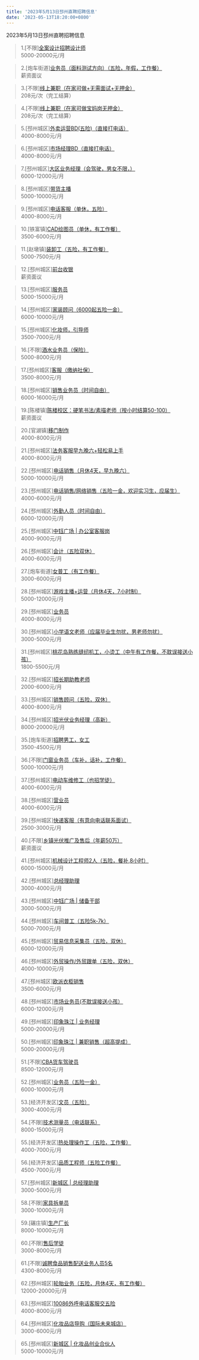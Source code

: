 ```yaml
---
title: '2023年5月13日邳州直聘招聘信息'
date: '2023-05-13T18:20:00+0800'
---
```

2023年5月13日邳州直聘招聘信息
<!--more-->
>1.[不限][全案设计招聘设计师](https://www.pizhouzhipin.com/job/27894)<br>
>5000-20000元/月

>2.[炮车街道][业务员（面料测试方向）（五险，年假，工作餐）](https://www.pizhouzhipin.com/job/11626)<br>
>薪资面议

>3.[不限][线上兼职（在家可做+无需面试+无押金）](https://www.pizhouzhipin.com/job/27126)<br>
>208元/次（完工结算）

>4.[不限][线上兼职（在家可做宝妈岗无押金）](https://www.pizhouzhipin.com/job/28010)<br>
>208元/次（完工结算）

>5.[邳州城区][外卖运营BD(五险)（直接打电话）](https://www.pizhouzhipin.com/job/22636)<br>
>4000-8000元/月

>6.[邳州城区][市场经理BD（直接打电话）](https://www.pizhouzhipin.com/job/25808)<br>
>4000-8000元/月

>7.[邳州城区][大区业务经理（会驾驶，男女不限，）](https://www.pizhouzhipin.com/job/10164)<br>
>6000-12000元/月

>8.[邳州城区][带货主播](https://www.pizhouzhipin.com/job/17495)<br>
>5000-10000元/月

>9.[邳州城区][电话客服（单休，五险）](https://www.pizhouzhipin.com/job/26059)<br>
>4000-8000元/月

>10.[铁富镇][CAD绘图员（单休，有工作餐）](https://www.pizhouzhipin.com/job/28505)<br>
>3500-6000元/月

>11.[赵墩镇][装卸工（五险，有工作餐）](https://www.pizhouzhipin.com/job/25535)<br>
>5000-7500元/月

>12.[邳州城区][前台收银](https://www.pizhouzhipin.com/job/25414)<br>
>薪资面议

>13.[邳州城区][服务员](https://www.pizhouzhipin.com/job/25413)<br>
>5000-15000元/月

>14.[邳州城区][家装顾问（6000起五险一金）](https://www.pizhouzhipin.com/job/15739)<br>
>6000-10000元/月

>15.[邳州城区][化妆师，引导师](https://www.pizhouzhipin.com/job/26234)<br>
>3500-7000元/月

>16.[不限][酒水业务员（保险）](https://www.pizhouzhipin.com/job/26306)<br>
>5000-8000元/月

>17.[邳州城区][客服（缴纳社保）](https://www.pizhouzhipin.com/job/24674)<br>
>3500-8000元/月

>18.[邳州城区][销售业务员（时间自由）](https://www.pizhouzhipin.com/job/28186)<br>
>6000-16000元/月

>19.[陈楼镇][陈楼校区：硬笔书法/素描老师（按小时结算50-100）](https://www.pizhouzhipin.com/job/26822)<br>
>薪资面议

>20.[官湖镇][移门制作](https://www.pizhouzhipin.com/job/23424)<br>
>4000-8000元/月

>21.[邳州城区][法务客服早九晚六+轻松易上手](https://www.pizhouzhipin.com/job/28529)<br>
>4000-8000元/月

>22.[邳州城区][电话销售（月休4天，早九晚六）](https://www.pizhouzhipin.com/job/27957)<br>
>5000-10000元/月

>23.[邳州城区][电话销售/网络销售（五险一金，欢迎实习生，应届生）](https://www.pizhouzhipin.com/job/26869)<br>
>4000-6000元/月

>24.[邳州城区][外勤人员（时间自由）](https://www.pizhouzhipin.com/job/26085)<br>
>6000-12000元/月

>25.[邳州城区][中钰广场 | 办公室客服岗](https://www.pizhouzhipin.com/job/27923)<br>
>4000-9000元/月

>26.[邳州城区][会计（五险双休）](https://www.pizhouzhipin.com/job/26105)<br>
>4000-6000元/月

>27.[炮车街道][女普工（有工作餐）](https://www.pizhouzhipin.com/job/27029)<br>
>3000-6000元/月

>28.[邳州城区][游戏主播+运营（月休4天，7小时制）](https://www.pizhouzhipin.com/job/28334)<br>
>5000-12000元/月

>29.[邳州城区][业务员](https://www.pizhouzhipin.com/job/19031)<br>
>4000-8000元/月

>30.[邳州城区][小学语文老师（应届毕业生勿扰，男老师勿扰）](https://www.pizhouzhipin.com/job/28565)<br>
>3000-5000元/月

>31.[邳州城区][桃花岛熟练缝纫机工，小烫工（中午有工作餐，不耽误接送小孩）](https://www.pizhouzhipin.com/job/25945)<br>
>1800-5500元/月

>32.[邳州城区][招长期助教老师](https://www.pizhouzhipin.com/job/28572)<br>
>2000-6000元/月

>33.[邳州城区][销售顾问（五险，双休）](https://www.pizhouzhipin.com/job/28564)<br>
>4000-8000元/月

>34.[邳州城区][招光伏业务经理（高新）](https://www.pizhouzhipin.com/job/21003)<br>
>8000-20000元/月

>35.[炮车街道][招聘男工，女工](https://www.pizhouzhipin.com/job/28517)<br>
>3500-4500元/月

>36.[不限][门窗业务员（车补，话补，工作餐）](https://www.pizhouzhipin.com/job/24148)<br>
>5000-10000元/月

>37.[邳州城区][电动车维修工（也招学徒）](https://www.pizhouzhipin.com/job/28091)<br>
>4000-6000元/月

>38.[邳州城区][营业员](https://www.pizhouzhipin.com/job/28090)<br>
>4000-6000元/月

>39.[邳州城区][快递客服（有意向电话联系面试）](https://www.pizhouzhipin.com/job/24746)<br>
>2500-3000元/月

>40.[不限][乡镇光伏推广及售后（年薪50万）](https://www.pizhouzhipin.com/job/28507)<br>
>薪资面议

>41.[邳州城区][机械设计工程师2人（五险，餐补,8小时）](https://www.pizhouzhipin.com/job/19726)<br>
>6000-15000元/月

>42.[邳州城区][总经理助理](https://www.pizhouzhipin.com/job/28469)<br>
>3000-4000元/月

>43.[邳州城区][中钰广场 | 储备干部](https://www.pizhouzhipin.com/job/28536)<br>
>3000-5000元/月

>44.[邳州城区][车间普工（五险5k-7k）](https://www.pizhouzhipin.com/job/10972)<br>
>5000-7000元/月

>45.[邳州城区][贸易信息采集员（五险，双休）](https://www.pizhouzhipin.com/job/23514)<br>
>6000-12000元/月

>46.[邳州城区][外贸操作/外贸跟单（五险，双休）](https://www.pizhouzhipin.com/job/27566)<br>
>4000-10000元/月

>47.[邳州城区][欧派衣柜销售](https://www.pizhouzhipin.com/job/17487)<br>
>3500-6000元/月

>48.[邳州城区][市场业务员(不耽误接送小孩）](https://www.pizhouzhipin.com/job/28533)<br>
>6000-12000元/月

>49.[邳州城区][印象珠江 | 业务经理](https://www.pizhouzhipin.com/job/27045)<br>
>5000-20000元/月

>50.[邳州城区][印象珠江 | 兼职销售（超高提成）](https://www.pizhouzhipin.com/job/27044)<br>
>5000-20000元/月

>51.[不限][CBA货车驾驶员](https://www.pizhouzhipin.com/job/27901)<br>
>8500-12000元/月

>52.[邳州城区][业务员（五险一金）](https://www.pizhouzhipin.com/job/27047)<br>
>6000-10000元/月

>53.[经济开发区][文员（五险）](https://www.pizhouzhipin.com/job/28556)<br>
>3000-4000元/月

>54.[不限][技术测量员（电话联系）](https://www.pizhouzhipin.com/job/22849)<br>
>8000-15000元/月

>55.[经济开发区][热处理操作工（五险，工作餐）](https://www.pizhouzhipin.com/job/26684)<br>
>4000-7000元/月

>56.[经济开发区][品质工程师（五险工作餐）](https://www.pizhouzhipin.com/job/27446)<br>
>4500-7000元/月

>57.[邳州城区][新城区 | 总经理助理](https://www.pizhouzhipin.com/job/28557)<br>
>3000-5000元/月

>58.[不限][家具拆单员](https://www.pizhouzhipin.com/job/28530)<br>
>3000-10000元/月

>59.[碾庄镇][生产厂长](https://www.pizhouzhipin.com/job/25782)<br>
>8000-10000元/月

>60.[不限][售后学徒](https://www.pizhouzhipin.com/job/28031)<br>
>3000-8000元/月

>61.[不限][诚聘食品销售配送业务人员5名](https://www.pizhouzhipin.com/job/28447)<br>
>4300-8000元/月

>62.[邳州城区][轮胎业务（五险，月休4天，有工作餐）](https://www.pizhouzhipin.com/job/28518)<br>
>12000-20000元/月

>63.[邳州城区][10086外呼电话客服交五险](https://www.pizhouzhipin.com/job/26143)<br>
>4000-8000元/月

>64.[邳州城区][化妆品店导购（国际未来城店）](https://www.pizhouzhipin.com/job/28067)<br>
>3000-6000元/月

>65.[邳州城区][新城区 | 化妆品创业合伙人](https://www.pizhouzhipin.com/job/28377)<br>
>5000-10000元/月

